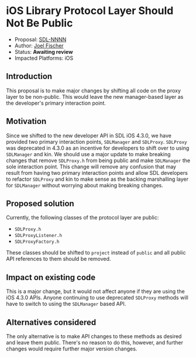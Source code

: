 # iOS Library Protocol Layer Should Not Be Public

* Proposal: [SDL-NNNN](NNNN-filename.md)
* Author: [Joel Fischer](https://github.com/joeljfischer)
* Status: **Awaiting review**
* Impacted Platforms: iOS

## Introduction
This proposal is to make major changes by shifting all code on the proxy layer to be non-public. This would leave the new manager-based layer as the developer's primary interaction point.

## Motivation
Since we shifted to the new developer API in SDL iOS 4.3.0, we have provided two primary interaction points, `SDLManager` and `SDLProxy`. `SDLProxy` was deprecated in 4.3.0 as an incentive for developers to shift over to using `SDLManager` and kin. We should use a major update to make breaking changes that remove `SDLProxy.h` from being public and make `SDLManager` the sole interaction point. This change will remove any confusion that may result from having two primary interaction points and allow SDL developers to refactor `SDLProxy` and kin to make sense as the backing marshalling layer for `SDLManager` without worrying about making breaking changes.

## Proposed solution
Currently, the following classes of the protocol layer are public:
* `SDLProxy.h`
* `SDLProxyListener.h`
* `SDLProxyFactory.h`

These classes should be shifted to `project` instead of `public` and all public API references to them should be removed.

## Impact on existing code
This is a major change, but it would not affect anyone if they are using the iOS 4.3.0 APIs. Anyone continuing to use deprecated `SDLProxy` methods will have to switch to using the `SDLManager` based API.

## Alternatives considered
The only alternative is to make API changes to these methods as desired and leave them public. There's no reason to do this, however, and further changes would require further major version changes.
